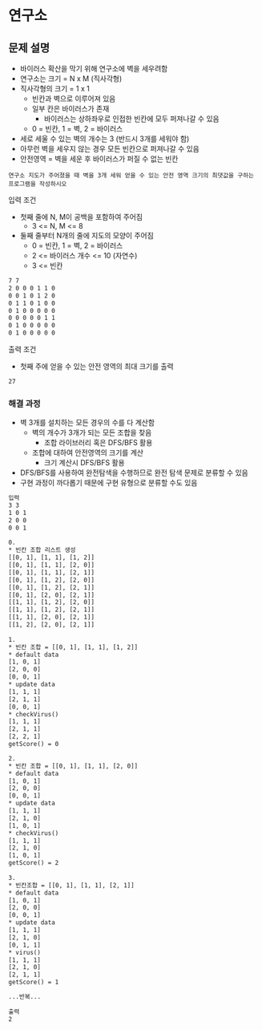 # 연구소

## 문제 설명

* 바이러스 확산을 막기 위해 연구소에 벽을 세우려함
* 연구소는 크기 = N x M (직사각형)
* 직사각형의 크기 = 1 x 1
  * 빈칸과 벽으로 이루어져 있음
  * 일부 칸은 바이러스가 존재
    * 바이러스는 상하좌우로 인접한 빈칸에 모두 퍼져나갈 수 있음
  * 0 = 빈칸, 1 = 벽, 2 = 바이러스
* 세로 세울 수 있는 벽의 개수는 3 (반드시 3개를 세워야 함)
* 아무런 벽을 세우지 않는 경우 모든 빈칸으로 퍼져나갈 수 있음
* 안전영역 = 벽을 세운 후 바이러스가 퍼질 수 없는 빈칸

`연구소 지도가 주어졌을 때 벽을 3개 세워 얻을 수 있는 안전 영역 크기의 최댓값을 구하는 프로그램을 작성하시오`

입력 조건

* 첫째 줄에 N, M이 공백을 포함하여 주어짐
  * 3 <= N, M <= 8
* 둘째 줄부터 N개의 줄에 지도의 모양이 주어짐
  * 0 = 빈칸, 1 = 벽, 2 = 바이러스
  * 2 <= 바이러스 개수 <= 10 (자연수)
  * 3 <= 빈칸

```txt
7 7
2 0 0 0 1 1 0
0 0 1 0 1 2 0
0 1 1 0 1 0 0
0 1 0 0 0 0 0
0 0 0 0 0 1 1
0 1 0 0 0 0 0
0 1 0 0 0 0 0
```

출력 조건

* 첫째 주에 얻을 수 있는 안전 영역의 최대 크기를 출력

```txt
27
```

### 해결 과정

* 벽 3개를 설치하는 모든 경우의 수를 다 계산함
  * 벽의 개수가 3개가 되는 모든 조합을 찾음
    * 조합 라이브러리 혹은 DFS/BFS 활용
  * 조합에 대하여 안전영역의 크기를 계산
    * 크기 계산시 DFS/BFS 활용
* DFS/BFS를 사용하여 완전탐색을 수행하므로 완전 탐색 문제로 분류할 수 있음
* 구현 과정이 까다롭기 때문에 구현 유형으로 분류할 수도 있음

```txt
입력
3 3
1 0 1
2 0 0
0 0 1
 
0.
* 빈칸 조합 리스트 생성
[[0, 1], [1, 1], [1, 2]]
[[0, 1], [1, 1], [2, 0]]
[[0, 1], [1, 1], [2, 1]]
[[0, 1], [1, 2], [2, 0]]
[[0, 1], [1, 2], [2, 1]]
[[0, 1], [2, 0], [2, 1]]
[[1, 1], [1, 2], [2, 0]]
[[1, 1], [1, 2], [2, 1]]
[[1, 1], [2, 0], [2, 1]]
[[1, 2], [2, 0], [2, 1]]
 
1.
* 빈칸 조합 = [[0, 1], [1, 1], [1, 2]]
* default data
[1, 0, 1]
[2, 0, 0]
[0, 0, 1]
* update data
[1, 1, 1]
[2, 1, 1]
[0, 0, 1]
* checkVirus()
[1, 1, 1]
[2, 1, 1]
[2, 2, 1]
getScore() = 0

2.
* 빈칸 조합 = [[0, 1], [1, 1], [2, 0]]
* default data
[1, 0, 1]
[2, 0, 0]
[0, 0, 1]
* update data
[1, 1, 1]
[2, 1, 0]
[1, 0, 1]
* checkVirus()
[1, 1, 1]
[2, 1, 0]
[1, 0, 1]
getScore() = 2
 
3.
* 빈칸조합 = [[0, 1], [1, 1], [2, 1]]
* default data
[1, 0, 1]
[2, 0, 0]
[0, 0, 1]
* update data
[1, 1, 1]
[2, 1, 0]
[0, 1, 1]
* virus()
[1, 1, 1]
[2, 1, 0]
[2, 1, 1]
getScore() = 1

...반복...
 
출력
2
```
